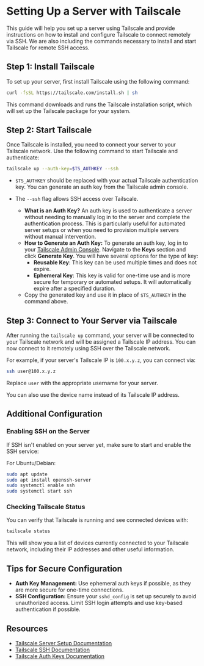 # Setting Up a Server with Tailscale

This guide will help you set up a server using Tailscale and provide instructions on how to install and configure Tailscale to connect remotely via SSH. We are also including the commands necessary to install and start Tailscale for remote SSH access.

## Step 1: Install Tailscale

To set up your server, first install Tailscale using the following command:

```sh
curl -fsSL https://tailscale.com/install.sh | sh
```

This command downloads and runs the Tailscale installation script, which will set up the Tailscale package for your system.

## Step 2: Start Tailscale

Once Tailscale is installed, you need to connect your server to your Tailscale network. Use the following command to start Tailscale and authenticate:

```sh
tailscale up --auth-key=$TS_AUTHKEY --ssh
```

- `$TS_AUTHKEY` should be replaced with your actual Tailscale authentication key. You can generate an auth key from the Tailscale admin console.
- The `--ssh` flag allows SSH access over Tailscale.


  - **What is an Auth Key?** An auth key is used to authenticate a server without needing to manually log in to the server and complete the authentication process. This is particularly useful for automated server setups or when you need to provision multiple servers without manual intervention.
  - **How to Generate an Auth Key:** To generate an auth key, log in to your [Tailscale Admin Console](https://login.tailscale.com/admin). Navigate to the **Keys** section and click **Generate Key**. You will have several options for the type of key:
    - **Reusable Key**: This key can be used multiple times and does not expire.
    - **Ephemeral Key**: This key is valid for one-time use and is more secure for temporary or automated setups. It will automatically expire after a specified duration.
  - Copy the generated key and use it in place of `$TS_AUTHKEY` in the command above.


## Step 3: Connect to Your Server via Tailscale

After running the `tailscale up` command, your server will be connected to your Tailscale network and will be assigned a Tailscale IP address. You can now connect to it remotely using SSH over the Tailscale network.

For example, if your server's Tailscale IP is `100.x.y.z`, you can connect via:

```sh
ssh user@100.x.y.z
```

Replace `user` with the appropriate username for your server.

You can also use the device name instead of its Tailscale IP address.

## Additional Configuration

### Enabling SSH on the Server

If SSH isn't enabled on your server yet, make sure to start and enable the SSH service:

For Ubuntu/Debian:

```sh
sudo apt update
sudo apt install openssh-server
sudo systemctl enable ssh
sudo systemctl start ssh
```

### Checking Tailscale Status

You can verify that Tailscale is running and see connected devices with:

```sh
tailscale status
```

This will show you a list of devices currently connected to your Tailscale network, including their IP addresses and other useful information.

## Tips for Secure Configuration

- **Auth Key Management:** Use ephemeral auth keys if possible, as they are more secure for one-time connections.
- **SSH Configuration:** Ensure your `sshd_config` is set up securely to avoid unauthorized access. Limit SSH login attempts and use key-based authentication if possible.

## Resources

- [Tailscale Server Setup Documentation](https://tailscale.com/kb/1245/set-up-servers)
- [Tailscale SSH Documentation](https://tailscale.com/kb/1193/enabling-ssh/)
- [Tailscale Auth Keys Documentation](https://tailscale.com/kb/1085/auth-keys)
